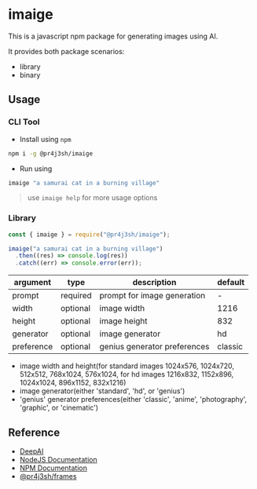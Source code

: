 # imaige

This is a javascript npm package for generating images using AI.

It provides both package scenarios:

- library
- binary

## Usage

### CLI Tool

- Install using `npm`

```bash
npm i -g @pr4j3sh/imaige
```

- Run using

```bash
imaige "a samurai cat in a burning village"
```

> use `imaige help` for more usage options

### Library

```js
const { imaige } = require("@pr4j3sh/imaige");

imaige("a samurai cat in a burning village")
  .then((res) => console.log(res))
  .catch((err) => console.error(err));
```

| argument   | type     | description                  | default |
| ---------- | -------- | ---------------------------- | ------- |
| prompt     | required | prompt for image generation  | -       |
| width      | optional | image width                  | 1216    |
| height     | optional | image height                 | 832     |
| generator  | optional | image generator              | hd      |
| preference | optional | genius generator preferences | classic |

- image width and height(for standard images 1024x576, 1024x720, 512x512, 768x1024, 576x1024, for hd images 1216x832, 1152x896, 1024x1024, 896x1152, 832x1216)
- image generator(either 'standard', 'hd', or 'genius')
- 'genius' generator preferences(either 'classic', 'anime', 'photography', 'graphic', or 'cinematic')

## Reference

- [DeepAI](https://deepai.org/docs#ai-image-generator)
- [NodeJS Documentation](https://nodejs.org/en/learn/getting-started/introduction-to-nodejs)
- [NPM Documentation](https://docs.npmjs.com/)
- [@pr4j3sh/frames](https://pr4j3sh.github.io/frames/)
